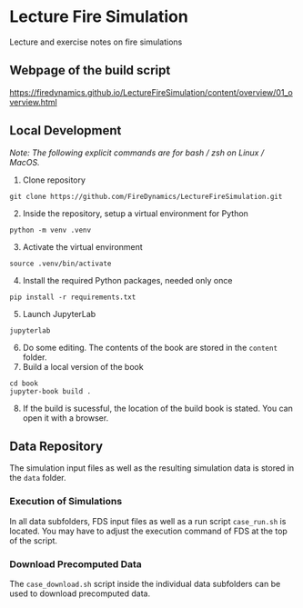 # Lecture Fire Simulation
Lecture and exercise notes on fire simulations

## Webpage of the build script
https://firedynamics.github.io/LectureFireSimulation/content/overview/01_overview.html

## Local Development

*Note: The following explicit commands are for bash / zsh on Linux / MacOS.*

1. Clone repository
```
git clone https://github.com/FireDynamics/LectureFireSimulation.git
```
2. Inside the repository, setup a virtual environment for Python
```
python -m venv .venv
```
3. Activate the virtual environment
```
source .venv/bin/activate
```
4. Install the required Python packages, needed only once
```
pip install -r requirements.txt
```
5. Launch JupyterLab
```
jupyterlab
```
6. Do some editing. The contents of the book are stored in the `content` folder.
7. Build a local version of the book
```
cd book
jupyter-book build .
```
8. If the build is sucessful, the location of the build book is stated. You can open it with a browser.

## Data Repository

The simulation input files as well as the resulting simulation data is stored in the `data` folder.

### Execution of Simulations

In all data subfolders, FDS input files as well as a run script `case_run.sh` is located. You may have to adjust the execution command of FDS at the top of the script. 

### Download Precomputed Data

The `case_download.sh` script inside the individual data subfolders can be used to download precomputed data.
